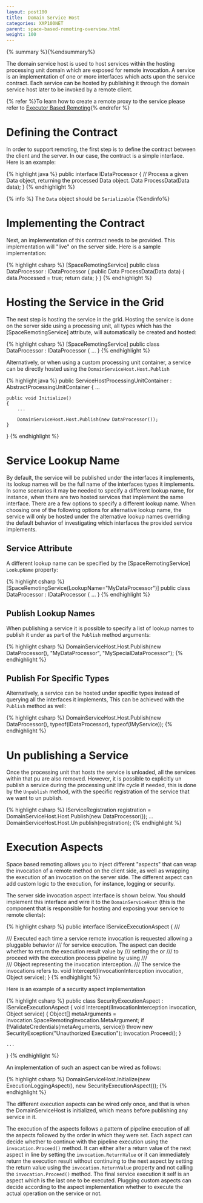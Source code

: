 ```yaml
---
layout: post100
title:  Domain Service Host
categories: XAP100NET
parent: space-based-remoting-overview.html
weight: 100
---
```




{% summary %}{%endsummary%}


The domain service host is used to host services within the hosting processing unit domain which are exposed for remote invocation. A service is an implementation of one or more interfaces which acts upon the service contract. Each service can be hosted by publishing it through the domain service host later to be invoked by a remote client.

{% refer %}To learn how to create a remote proxy to the service please refer to [Executor Based Remoting](./executor-based-remoting.html){% endrefer %}


# Defining the Contract

In order to support remoting, the first step is to define the contract between the client and the server. In our case, the contract is a simple interface. Here is an example:

{% highlight java %}
public interface IDataProcessor
{
    // Process a given Data object, returning the processed Data object.
    Data ProcessData(Data data);
}
{% endhighlight %}

{% info %}
The `Data` object should be `Serializable`
{%endinfo%}

# Implementing the Contract

Next, an implementation of this contract needs to be provided. This implementation will "live" on the server side. Here is a sample implementation:

{% highlight csharp %}
[SpaceRemotingService]
public class DataProcessor : IDataProcessor
{
    public Data ProcessData(Data data)
    {
    	data.Processed = true;
    	return data;
    }
}
{% endhighlight %}

# Hosting the Service in the Grid

The next step is hosting the service in the grid. Hosting the service is done on the server side using a processing unit, all types which has the \[SpaceRemotingService\] attribute, will automatically be created and hosted:

{% highlight csharp %}
[SpaceRemotingService]
public class DataProcessor : IDataProcessor
{
...
}
{% endhighlight %}

Alternatively, or when using a custom processing unit container, a service can be directly hosted using the `DomainServiceHost.Host.Publish`

{% highlight java %}
public ServiceHostProcessingUnitContainer : AbstractProcessingUnitContainer
{
    ...

    public void Initialize()
    {
        ...

        DomainServiceHost.Host.Publish(new DataProcessor());
    }
}
{% endhighlight %}

# Service Lookup Name

By default, the service will be published under the interfaces it implements, its lookup names will be the full name of the interfaces types it implements. In some scenarios it may be needed to specify a different lookup name, for instance, when there are two hosted services that implement the same interface. There are a few options to specify a different lookup name. When choosing one of the following options for alternative lookup name, the service will only be hosted under the alternative lookup names overriding the default behavior of investigating which interfaces the provided service implements.

## Service Attribute

A different lookup name can be specified by the \[SpaceRemotingService\] `LookupName` property:

{% highlight csharp %}
[SpaceRemotingService(LookupName="MyDataProcessor")]
public class DataProcessor : IDataProcessor
{
...
}
{% endhighlight %}

## Publish Lookup Names

When publishing a service it is possible to specify a list of lookup names to publish it under as part of the `Publish` method arguments:

{% highlight csharp %}
DomainServiceHost.Host.Publish(new DataProcessor(), "MyDataProcessor", "MySpecialDataProcessor");
{% endhighlight %}

## Publish For Specific Types

Alternatively, a service can be hosted under specific types instead of querying all the interfaces it implements, This can be achieved with the `Publish` method as well:

{% highlight csharp %}
DomainServiceHost.Host.Publish(new DataProcessor(), typeof(IDataProcessor), typeof(IMyService));
{% endhighlight %}

# Un publishing a Service

Once the processing unit that hosts the service is unloaded, all the services within that pu are also removed.
However, it is possible to explicitly un publish a service during the processing unit life cycle if needed, this is done by the `Unpublish` method, with the specific registration of the service that we want to un publish.

{% highlight csharp %}
IServiceRegistration registration = DomainServiceHost.Host.Publish(new DataProcessor());
...
DomainServiceHost.Host.Un publish(registration);
{% endhighlight %}

# Execution Aspects

Space based remoting allows you to inject different "aspects" that can wrap the invocation of a remote method on the client side, as well as wrapping the execution of an invocation on the server side. The different aspect can add custom logic to the execution, for instance, logging or security.

The server side invocation aspect interface is shown below. You should implement this interface and wire it to the `DomainServiceHost` (this is the component that is responsible for hosting and exposing your service to remote clients):

{% highlight csharp %}
public interface IServiceExecutionAspect
{
    /// <summary>
    /// Executed each time a service remote invocation is requested allowing a pluggable behavior
    /// for service execution. The aspect can decide whether to return the execution result value by
    /// setting the <see cref="IInvocationInterception.ResultValue"/> or
    /// to proceed with the execution process pipeline by using <see cref="IInvocationInterception.Proceed()"/>
    /// </summary>
    /// <param name="invocation">Object representing the invocation interception.</param>
    /// <param name="service">The service the invocations refers to.</param>
    void Intercept(IInvocationInterception invocation, Object service);
}
{% endhighlight %}

Here is an example of a security aspect implementation

{% highlight csharp %}
public class SecurityExecutionAspect : IServiceExecutionAspect
{
    void Intercept(IInvocationInterception invocation, Object service)
    {
        Object[] metaArguments = invocation.SpaceRemotingInvocation.MetaArgument;
        if (!ValidateCredentials(metaArguments, service))
            throw new SecurityException("Unauthorized Execution");
        invocation.Proceed();
    }

    ...
}
{% endhighlight %}

An implementation of such an aspect can be wired as follows:

{% highlight csharp %}
DomainServiceHost.Initialize(new ExecutionLoggingAspect(), new SecurityExecutionAspect());
{% endhighlight %}

The different execution aspects can be wired only once, and that is when the DomainServiceHost is initialized, which means before publishing any service in it.

The execution of the aspects follows a pattern of pipeline execution of all the aspects followed by the order in which they were set. Each aspect can decide whether to continue with the pipeline execution using the `invocation.Proceed()` method. It can either alter a return value of the next aspect in line by setting the `invocation.ReturnValue` or it can immediately return the execution result without continuing to the next aspect by setting the return value using the `invocation.ReturnValue` property and not calling the `invocation.Proceed()` method. The final service execution it self is an aspect which is the last one to be executed. Plugging custom aspects can decide according to the aspect implementation whether to execute the actual operation on the service or not.

